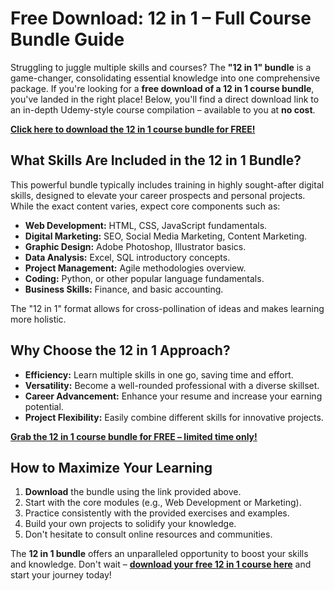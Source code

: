 # Free Download: 12 in 1 – Full Course Bundle Guide

Struggling to juggle multiple skills and courses? The **"12 in 1" bundle** is a game-changer, consolidating essential knowledge into one comprehensive package. If you're looking for a **free download of a 12 in 1 course bundle**, you've landed in the right place! Below, you'll find a direct download link to an in-depth Udemy-style course compilation – available to you at **no cost**.

[**Click here to download the 12 in 1 course bundle for FREE!**](https://udemywork.com/12-in-1)

## What Skills Are Included in the 12 in 1 Bundle?

This powerful bundle typically includes training in highly sought-after digital skills, designed to elevate your career prospects and personal projects. While the exact content varies, expect core components such as:

*   **Web Development:** HTML, CSS, JavaScript fundamentals.
*   **Digital Marketing:** SEO, Social Media Marketing, Content Marketing.
*   **Graphic Design:** Adobe Photoshop, Illustrator basics.
*   **Data Analysis:** Excel, SQL introductory concepts.
*   **Project Management:** Agile methodologies overview.
*   **Coding:** Python, or other popular language fundamentals.
*   **Business Skills:** Finance, and basic accounting.

The "12 in 1" format allows for cross-pollination of ideas and makes learning more holistic.

## Why Choose the 12 in 1 Approach?

*   **Efficiency:** Learn multiple skills in one go, saving time and effort.
*   **Versatility:** Become a well-rounded professional with a diverse skillset.
*   **Career Advancement:** Enhance your resume and increase your earning potential.
*   **Project Flexibility:** Easily combine different skills for innovative projects.

[**Grab the 12 in 1 course bundle for FREE – limited time only!**](https://udemywork.com/12-in-1)

## How to Maximize Your Learning

1.  **Download** the bundle using the link provided above.
2.  Start with the core modules (e.g., Web Development or Marketing).
3.  Practice consistently with the provided exercises and examples.
4.  Build your own projects to solidify your knowledge.
5.  Don't hesitate to consult online resources and communities.

The **12 in 1 bundle** offers an unparalleled opportunity to boost your skills and knowledge. Don't wait – **[download your free 12 in 1 course here](https://udemywork.com/12-in-1)** and start your journey today!
